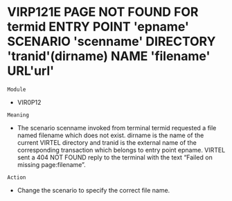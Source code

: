 # VIRP121E PAGE NOT FOUND FOR termid ENTRY POINT 'epname' SCENARIO 'scenname' DIRECTORY 'tranid'(dirname) NAME 'filename' URL'url'

`Module`
- VIR0P12

`Meaning`
- The scenario scenname invoked from terminal termid requested a file named filename which does not exist. dirname is the name of the current VIRTEL directory and tranid is the external name of the corresponding transaction which belongs to entry point epname. VIRTEL sent a 404 NOT FOUND reply to the terminal with the text “Failed on missing page:filename”.

`Action`
- Change the scenario to specify the correct file name.
